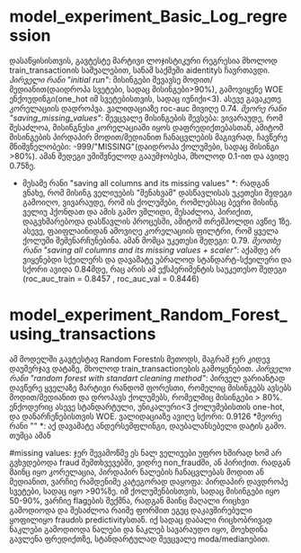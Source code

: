 # model_experiment_Basic_Log_regression
დასაწყისისთვის, გავტესტე მარტივი ლოჯისტიკური რეგრესია მხოლოდ train_transactionის საშუალებით, სანამ საქმეში aidentityს ჩავრთავდი. 
*პირველი რანი "initial run"*: მისინგები შევავსე მოდით/მედიანით(დაიდროპა სვეტები, სადაც მისინგები>90%), გამოვიყენე WOE ენქოუდინგი(one_hot იმ სვეტებისთვის, სადაც იუნიქი<3). ასევე გავაკეთე კორელაციის დადროპვა. ვალიდაციაზე roc-auc მივიღე 0.74. 
*მეორე რანი "saving_missing_values"*: შევცვალე მისინგების შევსება: ვივარაუდე, რომ შესაძლოა, მისინგნესი კორელაციაში იყოს დაფრედიქთებასთან, ამიტომ მისინგების პირდაპირ მოდით/მედიანით ჩანაცვლების მაგივრად, ჩავწერე მნიშვნელობები: -999/"MISSING"(დაიდროპა ქოლუმები, სადაც მისინგი >80%). ამან შედეგი უმიშვნელოდ გააუმჯობესა, მხოლოდ 0.1-ით და ავიდე 0.75ზე. 
* მესამე რანი "saving all columns and its missing values" *: რადგან ვნახე, რომ მისინგ ველიუების "შენახვამ" დასწავლისას უკეთესი შედეგი გამოიღო, ვივარაუდე, რომ ის ქოლუმები, რომლებსაც ბევრი მისინგ ველიუ ჰქონდათ და ამის გამო ვშლიდი, შესაძლოა, პირიქით, დაგვხმარებოდა დასწავლის პროცესში, ამიტომ თრეშჰოლდი ავწიე 1ზე. ასევე, ფაიფლაინიდან ამოვიღე კორელაციის ფილტრი, რომ ყველა ქოლუმი შემენარჩუნებინა. ამან მომცა უკეთესი შედეგი: 0.79.
*მეოთხე რანი "saving all columns and its missing values + scaler"*: აქამდე არ ვიყენებდი სქეილერს და დავამატე უბრალოდ სტანდარტ-სქეილერი და სქორი ავიდა 0.84მდე, რაც არის ამ ექსპერიმენტის საუკეთესო შედეგი (roc_auc_train = 0.8457 , roc_auc_val = 0.8446)

# model_experiment_Random_Forest_using_transactions
ამ მოდელში გავტესტავ Random Forestის მეთოდს, მაგრამ ჯერ კიდევ დაუმერჯავ დატაზე, მხოლოდ train_transactionების გამოყენებით. 
*პირველი რანი "random forest with standart cleaning method"*: პირველ ვარიანტად დავწერე ყველაზე მარტივი რანდომ ფორესთი, რომელიც მისინგებს ავსებს მოდით/მედიანით და დროპავს ქოლუმებს, რომელშიც მისინგები > 80%. ენქოდერიც ასევე სტანდარტული, უნიკალური<3 ქოლუმებისთის one-hot, და დანარჩენებისთვის WOE. ვალიდაციაზე ავიღე სქორი: 0.9126
*მეორე რანი "" *: აქ დავამატე ანდერსემფლინგი, დაუბალანსებელი დატის გამო. თუმცა ამან 

#missing values:
ჯერ შევამოწმე ეს ნალ ველიუები უფრო ხშირად ხომ არ გვხვდებოდა fraud შემთხვევებში, ვიდრე non_fraudში, ან პირიქით. რადგან მაინც იყო კორელაცია, პირდაპირ ნალების ჩანაცვლებას მოდით ან მედიანით, ვარჩიე რამდენიმე კატეგორად დაყოფა: პირდაპირ დავდროპე სვეტები, სადაც იყო >90%ზე. იმ ქოლუმენბისთვის, სადაც მისინგები იყო 50-90%, ვარჩიე flagების შექმნა, რადგან მაინც მაღალი რიცხვი გამოდიოდა და შესაძლოა რაიმე ფორმით ეგეც დაკავშირებული ყოფილიყო fraudის predictivityსთან. იქ სადაც დაბალი რიცხობრივად ნაკლები გამოდიოდა ნალები და ნაკლებ სავარაუდო იყო, მოეხდინა გავლენა ფრედიქთზე, სტანდარტულად შევცვალე moda/medianებით.
